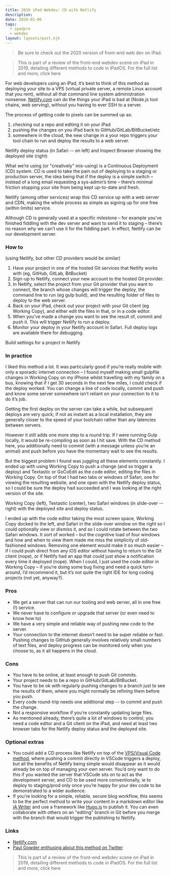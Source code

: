 ```yaml
---
title: 2019 iPad Webdev: CD with Netlify
description: 
date: 2020-01-06
tags:
  - ipadpro
  - webdev
layout: layouts/post.njk
---
```


> Be sure to check out the 2020 version of front-end web dev on iPad.

> This is part of a review of the front-end webdev scene on iPad in 2019, detailing different methods to code in iPadOS. For the full list and more, click here

For web developers using an iPad, it’s best to think of this method as deploying your site to a VPS (virtual private server, a remote Linux account that you rent), without all that command line system administration nonsense. [Netlify.com](https://www.netlify.com/) can do the things your iPad is bad at (Node.js tool chains, web serving), without you having to ever SSH to a server.

The process of getting code to pixels can be summed up as:
1. checking out a repo and editing it on your iPad
1. pushing the changes on you iPad back to GitHub/GitLab/BitBucket/etc
1. somewhere in the cloud, the new change in a your repo triggers your tool chain to run and deploy the results to a web server.

Netlify deploy status (in Safari -- on left) and Inspect Browser showing the deployed site (right)

What we’re using (or "creatively" mis-using) is a Continuous Deployment (CD) system. CD is used to take the pain out of deploying to a staging or production server, the idea being that if the deploy is a simple switch – instead of a long email requesting a sys-admin’s time – there’s minimal friction stopping your site from being kept up-to-date and fresh.

Netlify (among other services) wrap this CD service up with a web server and CDN, making the whole process as simple as signing up for one free (within limits) service.

Although CD is generally used at a specific milestone – for example you’ve finished fiddling with the dev server and want to send it to staging – there’s no reason why we can’t use it for the fiddling part. In effect, Netlify can be our development server.

### How to
(using Netlify, but other CD providers would be similar)
1. Have your project in one of the hosted Git services that Netlify works with (eg, GitHub, GitLab, BitBucket)
1. Sign-up to Netlify, connect your new account to the hosted Git provider.
1. In Netlify, select the project from your Git provider that you want to connect, the branch whose changes will trigger the deploy, the command line to run (eg gulp build), and the resulting folder of files to deploy to the web server.
1. Back on your iPad, check out your project with your Git client (eg Working Copy), and either edit the files in that, or in a code editor.
1. When you’ve made a change you want to see the result of, commit and push it. This will trigger Netlify to run a deploy.
1. Monitor your deploy in your Netlify account in Safari. Full deploy logs are available there for debugging.

Build settings for a project in Netlify

### In practice
I liked this method a lot. It was particularly good if you’re really mobile with only a sporadic internet connection – I found myself making small gulpfile changes in Working Copy on my iPhone whilst travelling with my family on a bus, knowing that if I get 30 seconds in the next few miles, I could check if the deploy worked. You can change a line of code locally, commit and push and know some server somewhere isn’t reliant on your connection to it to do it’s job.

Getting the first deploy on the server can take a while, but subsequent deploys are very quick; if not as instant as a local installation, they are generally closer to the speed of your toolchain rather than any latencies between servers.

However it still adds one more step to a round trip. If I were running Gulp locally, it would be re-compiling as soon as I hit save. With the CD method here, you additionally need to commit (with a message unless you’re an animal) and push before you have the momentary wait to see the results.

But the biggest problem I found was juggling all these elements constantly. I ended up with using Working Copy to push a change (and so trigger a deploy) and Textastic or GoCoEdit as the code editor, editing the files in Working Copy. On top of that I had two tabs or windows of Safari, one for viewing the resulting website, and one open with the Netlify deploy status, so I could be sure the deploy had succeeded and I was looking at the right version of the site.

Working Copy (left), Textastic (center), two Safari windows (in slide-over -- right) with the deployed site and deploy status.

I ended up with the code editor taking the most screen space, Working Copy docked to the left, and Safari in the slide-over window on the right so I could optionally view or dismiss it, and so I could rotate between the two Safari windows. It sort of worked – but the cognitive load of four windows and how and when to view them made me miss the simplicity of old-fashioned windows. Removing one element would make it so much easier – if I could push direct from any iOS editor without having to return to the Git client (nope), or if Netlify had an app that could just show a notification every time it deployed (nope). When I could, I just used the code editor in Working Copy – if you’re doing some bug fixing and need a quick turn-around, I’d recommend it, but it’s not quite the right IDE for long coding projects (not yet, anyway?).

### Pros
- We get a server that can run our tooling and web server, all in one free (!) service.
- We never have to configure or upgrade that server (or even need to know how to)
- We have a very simple and reliable way of pushing new code to the server.
- Your connection to the internet doesn’t need to be super reliable or fast. Pushing changes to GitHub generally involves relatively small numbers of text files, and deploy progress can be monitored only when you choose to, as it all happens in the cloud.

### Cons
- You have to be online, at least enough to push Git commits.
- Your project needs to be a repo in GitHub/GitLab/BitBucket.
- You have to be ok with regularly pushing changes to a branch just to see the results of them, where you might normally be refining them before you push.
- Every code round-trip needs one additional step -- to commit and push the change.
- Not a responsive workflow if you’re constantly updating large files.
- As mentioned already, there’s quite a lot of windows to control, you need a code editor and a Git client on the iPad, and need at least two browser tabs for the Netlify deploy status and the deployed site.

### Optional extras
- You could add a CD process like Netlify on top of the [VPS/Visual Code method](https://medium.com/p/18f482f3a976), where pushing a commit directly in VSCode triggers a deploy, but all the benefits of Netlify being simple would disappear as it would already be on top of managing your own server. You’d only want to do this if you wanted the server that VSCode sits on to act as the development server, and CD to be used more conventionally, ie to deploy to staging/prod only once you’re happy for your dev code to be demonstrated to a wider audience.
- If you’re looking for a simple, reliable, secure blog workflow, this seems to be the perfect method to write your content in a markdown editor like [iA Writer](https://ia.net/writer) and use a framework like [Hugo.js](https://gohugo.io/) to publish it. You can even collaborate with others on an "editing" branch in Git before you merge with the branch that would trigger the publishing to Netlify.

### Links
- [Netlify.com](https://www.netlify.com/)
- [Paul Gowder enthusing about this method on Twitter](https://twitter.com/PaulGowder/status/1200927136594513920)

> This is part of a review of the front-end webdev scene on iPad in 2019, detailing different methods to code in iPadOS. For the full list and more, click here